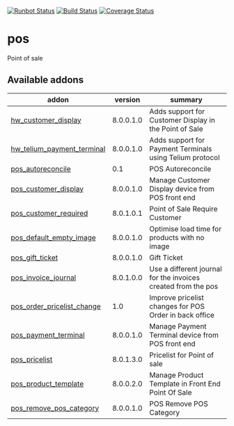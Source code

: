[![Runbot Status](https://runbot.odoo-community.org/runbot/badge/flat/184/8.0.svg)](https://runbot.odoo-community.org/runbot/repo/github-com-oca-pos-184)
[![Build Status](https://travis-ci.org/OCA/pos.svg?branch=8.0)](https://travis-ci.org/OCA/pos)
[![Coverage Status](https://coveralls.io/repos/OCA/pos/badge.png?branch=8.0)](https://coveralls.io/r/OCA/pos?branch=8.0)

pos
===

Point of sale

[//]: # (addons)
Available addons
----------------
addon | version | summary
--- | --- | ---
[hw_customer_display](hw_customer_display/) | 8.0.0.1.0 | Adds support for Customer Display in the Point of Sale
[hw_telium_payment_terminal](hw_telium_payment_terminal/) | 8.0.0.1.0 | Adds support for Payment Terminals using Telium protocol
[pos_autoreconcile](pos_autoreconcile/) | 0.1 | POS Autoreconcile
[pos_customer_display](pos_customer_display/) | 8.0.0.1.0 | Manage Customer Display device from POS front end
[pos_customer_required](pos_customer_required/) | 8.0.1.0.1 | Point of Sale Require Customer
[pos_default_empty_image](pos_default_empty_image/) | 8.0.0.1.0 | Optimise load time for products with no image
[pos_gift_ticket](pos_gift_ticket/) | 8.0.0.1.0 | Gift Ticket
[pos_invoice_journal](pos_invoice_journal/) | 8.0.1.0.0 | Use a different journal for the invoices created from the pos
[pos_order_pricelist_change](pos_order_pricelist_change/) | 1.0 | Improve pricelist changes for POS Order in back office
[pos_payment_terminal](pos_payment_terminal/) | 8.0.0.1.0 | Manage Payment Terminal device from POS front end
[pos_pricelist](pos_pricelist/) | 8.0.1.3.0 | Pricelist for Point of sale
[pos_product_template](pos_product_template/) | 8.0.0.2.0 | Manage Product Template in Front End Point Of Sale
[pos_remove_pos_category](pos_remove_pos_category/) | 8.0.0.1.0 | POS Remove POS Category

[//]: # (end addons)
